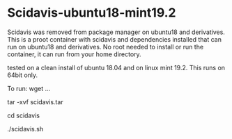 # Scidavis-ubuntu18-mint19.2

Scidavis was removed from package manager on ubuntu18 and derivatives.
This is a proot container with scidavis and dependencies installed that can run on ubuntu18 and derivatives.
No root needed to install or run the container, it can run from your home directory.

tested on a clean install of ubuntu 18.04 and on linux mint 19.2.
This runs on 64bit only.

To run:
wget ...

tar -xvf scidavis.tar

cd scidavis

./scidavis.sh
